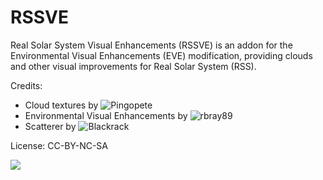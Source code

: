 # RSSVE

Real Solar System Visual Enhancements (RSSVE) is an addon for the Environmental Visual Enhancements (EVE) modification, providing clouds and other visual improvements for Real Solar System (RSS).

Credits:

* Cloud textures by ![Pingopete](https://github.com/Pingopete)
* Environmental Visual Enhancements by ![rbray89](https://github.com/rbray89)
* Scatterer by ![Blackrack](https://github.com/LGhassen)

License: CC-BY-NC-SA

![](https://raw.githubusercontent.com/PhineasFreak/PicBin/master/PicBin/RSSVE_git_02.png)
